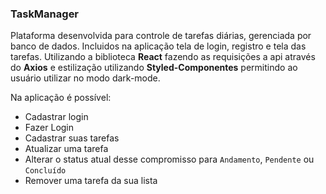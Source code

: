 ### TaskManager

Plataforma desenvolvida para controle de tarefas diárias, gerenciada por banco de dados.
Incluidos na aplicação tela de login, registro e tela das tarefas. Utilizando a biblioteca __React__ fazendo as requisições a api através do __Axios__ e estilização utilizando __Styled-Componentes__ permitindo ao usuário utilizar no modo dark-mode.

Na aplicação é possível:
 - Cadastrar login
 - Fazer Login
 - Cadastrar suas tarefas
 - Atualizar uma tarefa
 - Alterar o status atual desse compromisso para `Andamento`, `Pendente` ou `Concluído`
 - Remover uma tarefa da sua lista
